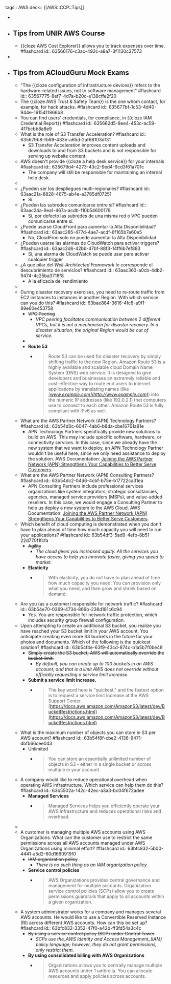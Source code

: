 tags:: AWS 
deck:: [[AWS::CCP::Tips]]

-
- ## Tips from UNIR AWS Course
	- {{cloze AWS Cost Explorer}} allows you to track expenses over time. #flashcard
	  id:: 63566176-c3ac-492c-a8a7-3f1130c37573
-
- ## Tips from ACloudGuru Mock Exams
	- "The {{cloze configuration of infrastructure devices}} refers to the hardware-related issues, not to software management" #flashcard
	  id:: 63567775-8ef7-4d7a-b20c-e138cffe2f20
	- The {{cloze AWS Trust & Safety Team}} is the one whom contact, for example, for hack attacks. #flashcard
	  id:: 635677bf-1c53-4d40-944e-1615411866b8
	- You can find users' credentials, for compliance, in {{cloze IAM Credential Report}} #flashcard
	  id:: 635662d5-8ee4-453c-ac59-4f7bcbb8a8e9
	- What is the role of S3 Transfer Acceleration? #flashcard
	  id:: 635679b8-fb69-433e-a65d-2af68103df31
		- S3 Transfer Acceleration improves content uploads and downloads to and from S3 buckets and is not responsible for serving up website content.
	- AWS doesn't provide {{cloze a help desk service}} for your internals #flashcard
	  id:: 635679d4-4273-43c2-9ed4-9cd3f61a701c
		- The company will still be responsible for maintaining an internal help desk.
	-
	- ¿Pueden ser los despliegues multi-regionales? #flashcard
	  id:: 63aac21a-8828-4675-ab4e-a3785df07251
		- Sí
	- ¿Pueden las subredes comunicarse entre sí? #flashcard
	  id:: 63aac24a-9ea1-467a-acdb-f10b54600176
		- Sí, por defecto las subredes de una misma red o VPC pueden comunicarse entre sí.
	- ¿Puede usarse CloudFront para aumentar la Alta Disponibilidad? #flashcard
	  id:: 63aac285-477d-4ae7-acdf-6f165b7e60e5
		- No, CloudFron solo no puede aumentar la Alta Disponibilidad.
	- ¿Pueden usarse las alarmas de CloudWatch para activar triggers? #flashcard
	  id:: 63aac2d6-42bb-47bf-88f3-14ff6b7ef883
		- Sí, una alarma de CloudWatch se puede usar para activar cualquier trigger
	- ¿A qué pilar del *Well-Architected Framework* le corresponde el descubrimiento de servicios? #flashcard
	  id:: 63aac363-a0cb-4db2-9474-4c25ba3718f8
		- A la eficacia del rendimiento
	-
	- During disaster recovery exercises, you need to re-route traffic from EC2 instances to instances in another Region. With which service can you do this? #flashcard
	  id:: 63bae884-3616-4fc8-a9f1-89e60e453758
		- ~~VPC Peering~~
			- *VPC peering facilitates communication between 2 different VPCs, but it is not a mechanism for disaster recovery. In a disaster situation, the original Region would be out of service.*
		-
		- **Route 53**
			- > Route 53 can be used for disaster recovery by simply shifting traffic to the new Region. Amazon Route 53 is a highly available and scalable cloud Domain Name System (DNS) web service. It is designed to give developers and businesses an extremely reliable and cost-effective way to route end users to internet applications by translating names (like *[www.example.com](http://www.example.com)*) into the numeric IP addresses (like 192.0.2.1) that computers use to connect to each other. Amazon Route 53 is fully compliant with IPv6 as well.
	- What are the AWS Partner Network (APN) Technology Partners? #flashcard
	  id:: 63b54d0c-6047-4ab6-b8da-cbe16761a81e
		- APN Technology Partners specifically provide new solutions to build on AWS. This may include specific software, hardware, or connectivity services. In this case, since we already have the new system that we want to deploy, an APN Technology Partner wouldn't be useful here, since we only need assistance to deploy the solution. AWS Documentation: [Joining the AWS Partner Network (APN) Strengthens Your Capabilities to Better Serve Customers](https://aws.amazon.com/blogs/apn/joining-the-aws-partner-network-apn-strengthens-your-capabilities-to-better-serve-customers/).
	- What are the AWS Partner Network (APN) Consulting Partners? #flashcard
	  id:: 63b54dc2-04d6-4cbf-b75e-b17722ca31ea
		- APN Consulting Partners include professional services organizations like system integrators, strategic consultancies, agencies, managed service providers (MSPs), and value-added resellers. In this case, we would engage a Consulting Partner to help us deploy a new system to the AWS Cloud. AWS Documentation: [Joining the AWS Partner Network (APN) Strengthens Your Capabilities to Better Serve Customers](https://aws.amazon.com/blogs/apn/joining-the-aws-partner-network-apn-strengthens-your-capabilities-to-better-serve-customers/).
	- Which benefit of cloud computing is demonstrated when you don't have to plan ahead of time how much capacity you will need to run your applications? #flashcard
	  id:: 63b54df3-5ad9-4efb-8b51-22d770f1fcfa
		- ~~Agility~~
			- *The cloud gives you increased agility. All the services you have access to help you innovate faster, giving you speed to market.*
		- **Elasticity**
			- > With elasticity, you do not have to plan ahead of time how much capacity you need. You can provision only what you need, and then grow and shrink based on demand.
	- Are you (as a customer) responsible for network traffic? #flashcard
	  id:: 63b54e70-0369-4734-869b-238d181c6c94
		- Yes. You are responsible for network traffic protection, which includes security group firewall configuration.
	- Upon attempting to create an additional S3 bucket, you realize you have reached your S3 bucket limit in your AWS account. You anticipate creating even more S3 buckets in the future for your photos and documents. Which of the following is the quickest solution? #flashcard
	  id:: 63b54f4e-63f9-43cd-874c-b1a5b7f0be48
		- ~~Simply create the S3 bucket; AWS will automatically override the bucket limit.~~
			- *By default, you can create up to 100 buckets in an AWS account, and that is a limit AWS does not override without officially requesting a service limit increase.*
		- **Submit a service limit increase.**
			- > The key word here is "quickest," and the fastest option is to request a service limit increase at the AWS Support Center.
			  [https://docs.aws.amazon.com/AmazonS3/latest/dev/BucketRestrictions.html](https://docs.aws.amazon.com/AmazonS3/latest/dev/BucketRestrictions.html)
	- What is the maximum number of objects you can store in S3 per AWS account? #flashcard
	  id:: 63b54f8f-cbe2-4136-9471-dbfb66cee043
		- Unlimited
			- >You can store an essentially unlimited number of objects in S3 - either in a single bucket or across multiple in your account.
	- A company would like to reduce operational overhead when operating AWS infrastructure. Which service can help them do this? #flashcard
	  id:: 63b5502a-142c-42ec-a3a3-bc04f672adee
		- **Managed Services**
			- > Managed Services helps you efficiently operate your AWS infrastructure and reduces operational risks and overhead.
	-
	- A customer is managing multiple AWS accounts using AWS Organizations. What can the customer use to restrict the same permissions across all AWS accounts managed under AWS Organizations using minimal effort? #flashcard
	  id:: 63bfc832-5b00-4441-a5d2-60d1660919f0
		- ~~IAM organization policy~~
			- *There is no such thing as an IAM organization policy.*
		- **Service control policies**
			- > AWS Organizations provides central governance and management for multiple accounts.
			  Organization service control policies (SCPs) allow you to create permissions guardrails that apply to all accounts within a given organization.
	- A system administrator works for a company and manages several AWS accounts. He would like to use a Convertible Reserved Instance (RI) across different AWS accounts. How can this be set up? #flashcard
	  id:: 63bfc832-3352-47f0-a42b-ff3fd54a3c4c
		- ~~By using a service control policy (SCP) under Control Tower~~
			- *SCPs use the_AWS Identity and Access Management_(IAM) policy language; however, they do not grant permissions, only restrict them.*
		- **By using consolidated billing with AWS Organizations**
			- >Organizations allows you to centrally manage multiple AWS accounts under 1 umbrella. You can allocate resources and apply policies across accounts.